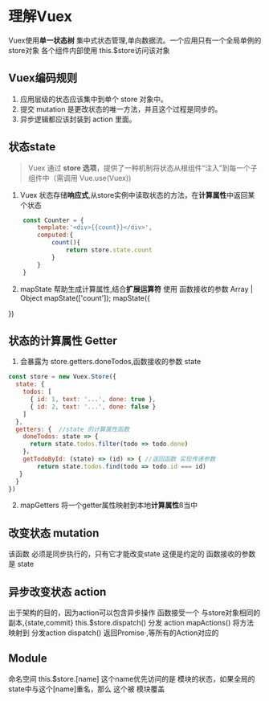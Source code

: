 # 理解Vuex
Vuex使用**单一状态树** 集中式状态管理,单向数据流。一个应用只有一个全局单例的store对象
各个组件内部使用 this.$store访问该对象
## Vuex编码规则
1. 应用层级的状态应该集中到单个 store 对象中。
2. 提交 mutation 是更改状态的唯一方法，并且这个过程是同步的。
3. 异步逻辑都应该封装到 action 里面。

## 状态state
>Vuex 通过 **store 选项**，提供了一种机制将状态从根组件“注入”到每一个子组件中（需调用 Vue.use(Vuex))
1. Vuex 状态存储**响应式**,从store实例中读取状态的方法，在**计算属性**中返回某个状态
```javascript
    const Counter = {
        template:'<div>{{count}}</div>',
        computed:{
            count(){
                return store.state.count
            }
        }
    }
```
2. mapState 帮助生成计算属性,结合**扩展运算符** 使用 
函数接收的参数 Array | Object
mapState(['count']);
mapState({

})

## 状态的计算属性 Getter
1. 会暴露为 store.getters.doneTodos,函数接收的参数 state
```javascript
const store = new Vuex.Store({
  state: {
    todos: [
      { id: 1, text: '...', done: true },
      { id: 2, text: '...', done: false }
    ]
  },
  getters: {  //state 的计算属性函数
    doneTodos: state => {
      return state.todos.filter(todo => todo.done)
    }，
    getTodoById: (state) => (id) => { //返回函数 实现传递参数
        return state.todos.find(todo => todo.id === id)
   }
  }
})
```
2. mapGetters 将一个getter属性映射到本地**计算属性**ß当中

## 改变状态 mutation
该函数 必须是同步执行的，只有它才能改变state 这便是约定的
函数接收的参数是 state


## 异步改变状态 action
出于架构的目的，因为action可以包含异步操作
函数接受一个 与store对象相同的副本,{state,commit}
this.$store.dispatch() 分发 action
mapActions() 将方法 映射到 分发action
dispatch() 返回Promise·,等所有的Action对应的

## Module
命名空间
this.$store.[name]  这个name优先访问的是 模块的状态，如果全局的state中与这个[name]重名，那么 这个被 模块覆盖
